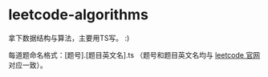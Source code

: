 # leetcode-algorithms

拿下数据结构与算法，主要用TS写。 :)

每道题命名格式：\[题号\].\[题目英文名\].ts （题号和题目英文名均与 [leetcode 官网](https://leetcode.cn) 对应一致）。

